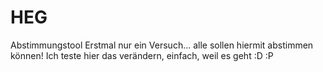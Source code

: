 # HEG
Abstimmungstool
Erstmal nur ein Versuch...
alle sollen hiermit abstimmen können!
Ich teste hier das verändern, einfach, weil es geht :D :P
